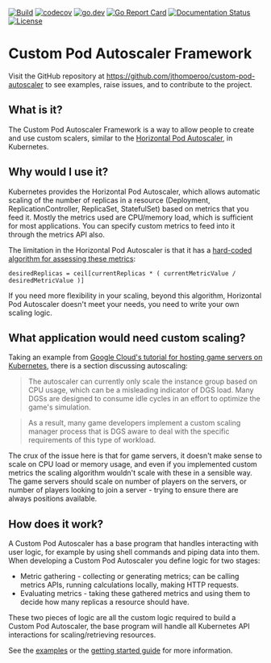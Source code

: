[![Build](https://github.com/jthomperoo/custom-pod-autoscaler/workflows/main/badge.svg)](https://github.com/jthomperoo/custom-pod-autoscaler/actions)
[![codecov](https://codecov.io/gh/jthomperoo/custom-pod-autoscaler/branch/master/graph/badge.svg)](https://codecov.io/gh/jthomperoo/custom-pod-autoscaler)
[![go.dev](https://img.shields.io/badge/go.dev-reference-007d9c?logo=go&logoColor=white&style=flat)](https://pkg.go.dev/github.com/jthomperoo/custom-pod-autoscaler)
[![Go Report Card](https://goreportcard.com/badge/github.com/jthomperoo/custom-pod-autoscaler)](https://goreportcard.com/report/github.com/jthomperoo/custom-pod-autoscaler)
[![Documentation Status](https://readthedocs.org/projects/custom-pod-autoscaler/badge/?version=latest)](https://custom-pod-autoscaler.readthedocs.io/en/latest)
[![License](https://img.shields.io/:license-apache-blue.svg)](https://www.apache.org/licenses/LICENSE-2.0.html)

# Custom Pod Autoscaler Framework

Visit the GitHub repository at <https://github.com/jthomperoo/custom-pod-autoscaler> to see examples, raise issues, and
to contribute to the project.

## What is it?
The Custom Pod Autoscaler Framework is a way to allow people to create and use custom scalers, similar to the
[Horizontal Pod Autoscaler](https://kubernetes.io/docs/tasks/run-application/horizontal-pod-autoscale/), in Kubernetes.

## Why would I use it?
Kubernetes provides the Horizontal Pod Autoscaler, which allows automatic scaling of the number of replicas in a
resource (Deployment, ReplicationController, ReplicaSet, StatefulSet) based on metrics that you feed it. Mostly the
metrics used are CPU/memory load, which is sufficient for most applications. You can specify custom metrics to feed
into it through the metrics API also.

The limitation in the Horizontal Pod Autoscaler is that it has a [hard-coded algorithm for assessing these
metrics](https://kubernetes.io/docs/tasks/run-application/horizontal-pod-autoscale/#algorithm-details):
```
desiredReplicas = ceil[currentReplicas * ( currentMetricValue / desiredMetricValue )]
```
If you need more flexibility in your scaling, beyond this algorithm, Horizontal Pod Autoscaler doesn't meet your needs,
you need to write your own scaling logic.

## What application would need custom scaling?

Taking an example from [Google Cloud's tutorial for hosting game servers on
Kubernetes](https://cloud.google.com/solutions/gaming/running-dedicated-game-servers-in-kubernetes-engine), there is a
section discussing autoscaling:
> The autoscaler can currently only scale the instance group based on CPU usage, which can be a misleading indicator of
> DGS load. Many DGSs are designed to consume idle cycles in an effort to optimize the game's simulation.

> As a result, many game developers implement a custom scaling manager process that is DGS aware to deal with the
> specific requirements of this type of workload.

The crux of the issue here is that for game servers, it doesn't make sense to scale on CPU load or memory usage, and
even if you implemented custom metrics the scaling algorithm wouldn't scale with these in a sensible way. The game
servers should scale on number of players on the servers, or number of players looking to join a server - trying to
ensure there are always positions available.

## How does it work?
A Custom Pod Autoscaler has a base program that handles interacting with user logic, for example by using shell
commands and piping data into them. When developing a Custom Pod Autoscaler you define logic for two stages:

* Metric gathering - collecting or generating metrics; can be calling metrics APIs, running calculations locally,
making HTTP requests.
* Evaluating metrics - taking these gathered metrics and using them to decide how many replicas a resource should have.

These two pieces of logic are all the custom logic required to build a Custom Pod Autoscaler, the base program will
handle all Kubernetes API interactions for scaling/retrieving resources.

See the [examples](https://github.com/jthomperoo/custom-pod-autoscaler/tree/master/example) or the [getting started
guide](user-guide/getting-started) for more information.
